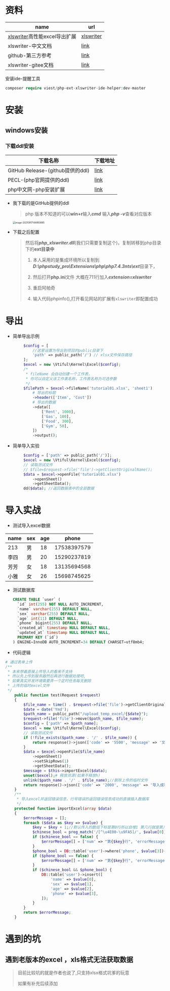 #  资料

| name                                                         | url                                                |
| ------------------------------------------------------------ | -------------------------------------------------- |
| [xlswriter](https://xlswriter.viest.me/index.html)高性能excel导出扩展 | [xlswriter](https://xlswriter.viest.me/index.html) |
| xlswriter-中文文档                                           | [link](https://xlswriter-docs.viest.me/zh-cn)      |
| github-第三方参考                                            | [link](https://github.com/yzh0325/xlswrite)        |
| xlswriter-gitee文档                                          | [link](https://gitee.com/viest/php-ext-xlswriter)  |

安装ide-提醒工具

```php
composer require viest/php-ext-xlswriter-ide-helper:dev-master
```

# 安装

## windows安装

### 下载**ddl**安装

| 下载名称                         | 下载地址                                                    |
| -------------------------------- | ----------------------------------------------------------- |
| GitHub Release-(github提供的ddl) | [link](https://github.com/viest/php-ext-xlswriter/releases) |
| PECL-(php官网提供的ddl)          | [link](https://pecl.php.net/package/xlswriter)              |
| php中文网-php安装扩展            | [link](https://www.php.cn/php-weizijiaocheng-392756.html)   |

- 我下载的是GitHub提供的ddl

  >php 版本不知道的可以**win+r**输入***cmd*** 输入***php -v***查看对应版本

  <img src="https://yaoliuyang-blog-images.oss-cn-beijing.aliyuncs.com/blogImages/image-20210917144950885.png" alt="image-20210917144950885" style="zoom:50%;" />

- 下载之后配置

  > 然后将***php_xlswriter.dll***(我们只需要复制这个)，复制转移到php目录下的**ext目录中**
  >
  > 1. 本人采用的是集成环境所以复制到***D:\phpstudy_pro\Extensions\php\php7.4.3nts\ext***目录下，
  >
  > 2. 然后打开**php.ini**文件 大概在711行加入***extension=xlswriter***
  >
  > 3. 重启阿帕奇 
  > 4. 输入代码phpinfo(),打开看见网站的扩展有`xlswriter`即配置成功

# 导出

- 简单导出示例

```php
        $config = [
            //这里设置为导出到项目的public目录下
            'path' => public_path('/') // xlsx文件保存路径
        ];
        $excel = new \Vtiful\Kernel\Excel($config);
        /*
         * fileName 会自动创建一个工作表，
         * 你可以自定义该工作表名称，工作表名称为可选参数
         */
        $filePath = $excel->fileName('tutorial01.xlsx', 'sheet1')
            # 导出的标题
            ->header(['Item', 'Cost'])
            # 导出的数据
            ->data([
                ['Rent', 1000],
                ['Gas', 100],
                ['Food', 300],
                ['Gym', 50],
            ])
            ->output();
```

- 简单导入实验

```php
        $config = ['path' => public_path('/')];
        $excel = new \Vtiful\Kernel\Excel($config);
        // 读取测试文件
        // $file=$request->file('file')->getClientOriginalName();
        $data = $excel->openFile('tutorial01.xlsx')
            ->openSheet()
            ->getSheetData();
        dd($data); //返回数据表中的全部数据
```

# 导入实战

- 测试导入excel数据

| name | sex  | age  | phone       |
| ---- | ---- | ---- | ----------- |
| 213  | 男   | 18   | 17538397579 |
| 李四 | 男   | 20   | 15290237819 |
| 芳芳 | 女   | 18   | 13135694568 |
| 小雅 | 女   | 26   | 15698745625 |

- 测试数据库

  ```sql
  CREATE TABLE `user` (
    `id` int(255) NOT NULL AUTO_INCREMENT,
    `name` varchar(255) DEFAULT NULL,
    `sex` varchar(255) DEFAULT NULL,
    `age` int(11) DEFAULT NULL,
    `phone` bigint(255) DEFAULT NULL,
    `created_at` timestamp NULL DEFAULT NULL,
    `updated_at` timestamp NULL DEFAULT NULL,
    PRIMARY KEY (`id`)
  ) ENGINE=InnoDB AUTO_INCREMENT=34 DEFAULT CHARSET=utf8mb4;
  ```

  

- 代码逻辑

```php
# 通过表单上传
/**
 * 本来想着直接上传导入的看来不支持
 * 所以先上传到服务器然后再进行数据处理吧,
 * 如果真实开发环境需要弄一个定时任务每天删除
 * 上传的临时excel文件
 */
    public function test(Request $request)
    {
        $file_name = time() . $request->file('file')->getClientOriginalName();# 设置上传的文件名称为了不重复设置了时间戳
        $date = date('Ymd');
        $path_name = public_path("/upload_temp_excel/{$date}");
        $request->file('file')->move($path_name, $file_name);
        $config = ['path' => $path_name];
        $excel = new \Vtiful\Kernel\Excel($config);
        // 读取测试文件
        if (!file_exists($path_name . '/' . $file_name)) {
            return response()->json(['code' => '5500', 'message' => '文件上传失败', 'data' => []]);
        }
        $data = $excel->openFile($file_name)
            ->openSheet()
            ->setSkipRows(1)
            ->getSheetData();
        $message = $this->importExcel($data);
        unset($excel);# 释放资源(如果不释放h)
        unlink($path_name . '/' . $file_name);//删除上传的临时文件
        return response()->json(['code' => '2000', 'message' => '导入成功', 'data' => $message]);
    }
    /**
     * 导入excel并返回错误信息，行号错误的返回错误信息成功的直接插入数据库
     */
    protected function importExcel(array $data)
    {
        $errorMessage = [];
        foreach ($data as $key => $value) {
            $key = $key + 1;//默认传入的数组下标是第0行所以自增1 第几行就是第几行
            $chinese_bool = preg_match('/[^\u4E00-\u9FA5]/', $value[0]) == 0 ? false : true;//返回0 是中文
            if ($chinese_bool == false) {
                $errorMessage[] = ['num' => "第{$key}行", 'errorMessage' => '姓名只能为中文'];//==0不是中文
            }
            $phone_bool = DB::table('user')->where('phone', $value[3])->exists() == false ? true : false;//返回false手机号不存在
            if ($phone_bool == false) {
                $errorMessage[] = ['num' => "第{$key}行", 'errorMessage' => '手机号码已存在'];
            }
            if ($chinese_bool && $phone_bool) {
                DB::table('user')->insert([
                    'name' => $value[0],
                    'sex' => $value[1],
                    'age' => $value[2],
                    'phone' => $value[3],
                ]);
            }
        }
        return $errorMessage;
    }
```



# 遇到的坑

##   遇到老版本的excel ，**xls**格式无法获取数据

> 目前比较坑的就是作者也说了,只支持xlsx格式坑爹的玩意
>
> 如果有补充后续添加
